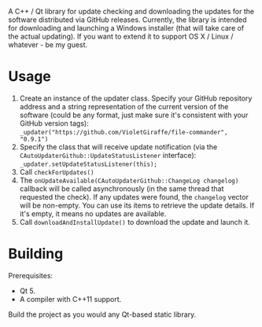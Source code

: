 A C++ / Qt library for update checking and downloading the updates for the software distributed via GitHub releases.
Currently, the library is intended for downloading and launching a Windows installer (that will take care of the actual updating). If you want to extend it to support OS X / Linux / whatever - be my guest.

# Usage

1. Create an instance of the updater class. Specify your GitHub repository address and a string representation of the current version of the software (could be any format, just make sure it's consistent with your GitHub version tags):
  `_updater("https://github.com/VioletGiraffe/file-commander", "0.9.1")`
2. Specify the class that will receive update notification (via the `CAutoUpdaterGithub::UpdateStatusListener` interface):
  `_updater.setUpdateStatusListener(this);`
3. Call `checkForUpdates()`
4. The `onUpdateAvailable(CAutoUpdaterGithub::ChangeLog changelog)` callback will be called asynchronously (in the same thread that requested the check). If any updates were found, the `changelog` vector will be non-empty. You can use its items to retrieve the update details. If it's empty, it means no updates are available.
5. Call `downloadAndInstallUpdate()` to download the update and launch it.

# Building

Prerequisites:
* Qt 5.
* A compiler with C++11 support.

Build the project as you would any Qt-based static library.
